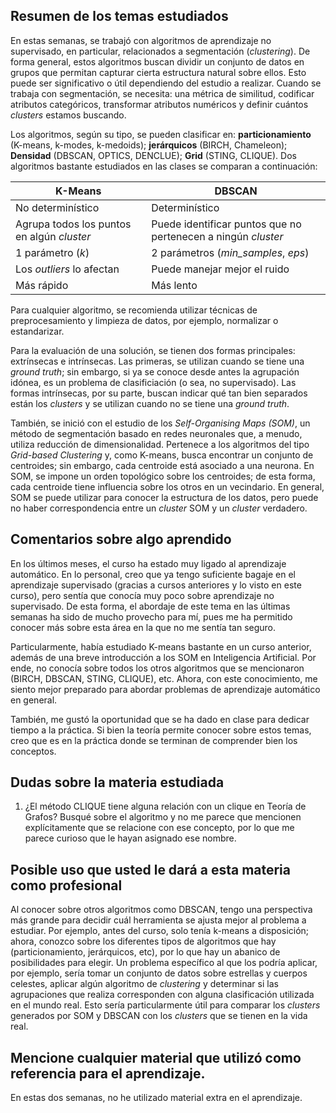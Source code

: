 ## Resumen de los temas estudiados

En estas semanas, se trabajó con algoritmos de aprendizaje no supervisado, en particular, relacionados a segmentación (*clustering*). De forma general, estos algoritmos buscan dividir un conjunto de datos en grupos que permitan capturar cierta estructura natural sobre ellos. Esto puede ser significativo o útil dependiendo del estudio a realizar. Cuando se trabaja con segmentación, se necesita: una métrica de similitud, codificar atributos categóricos, transformar atributos numéricos y definir cuántos *clusters* estamos buscando.

Los algoritmos, según su tipo, se pueden clasificar en: **particionamiento** (K-means, k-modes, k-medoids); **jerárquicos** (BIRCH, Chameleon); **Densidad** (DBSCAN, OPTICS, DENCLUE); **Grid** (STING, CLIQUE). Dos algoritmos bastante estudiados en las clases se comparan a continuación:

| K-Means     | DBSCAN |
| ----------- | ----------- |
| No determinístico      | Determinístico       |
| Agrupa todos los puntos en algún *cluster*   | Puede identificar puntos que no pertenecen a ningún *cluster*        |
| 1 parámetro (*k*)      |2 parámetros (*min_samples*, *eps*)      |
| Los *outliers* lo afectan      | Puede manejar mejor el ruido       |
| Más rápido      | Más lento        |

Para cualquier algoritmo, se recomienda utilizar técnicas de preprocesamiento y limpieza de datos, por ejemplo, normalizar o estandarizar.

Para la evaluación de una solución, se tienen dos formas principales: extrínsecas e intrínsecas. Las primeras, se utilizan cuando se tiene una *ground truth*; sin embargo, si ya se conoce desde antes la agrupación idónea, es un problema de clasificiación (o sea, no supervisado). Las formas intrínsecas, por su parte, buscan indicar qué tan bien separados están los *clusters* y se utilizan cuando no se tiene una *ground truth*.

También, se inició con el estudio de los *Self-Organising Maps (SOM)*, un método de segmentación basado en redes neuronales que, a menudo, utiliza reducción de dimensionalidad. Pertenece a los algoritmos del tipo *Grid-based Clustering* y, como K-means, busca encontrar un conjunto de centroides; sin embargo, cada centroide está asociado a una neurona. En SOM, se impone un orden topológico sobre los centroides; de esta forma, cada centroide tiene influencia sobre los otros en un vecindario. En general, SOM se puede utilizar para conocer la estructura de los datos, pero puede no haber correspondencia entre un *cluster* SOM y un *cluster* verdadero.

## Comentarios sobre algo aprendido

En los últimos meses, el curso ha estado muy ligado al aprendizaje automático. En lo personal, creo que ya tengo suficiente bagaje en el aprendizaje supervisado (gracias a cursos anteriores y lo visto en este curso), pero sentía que conocía muy poco sobre aprendizaje no supervisado. De esta forma, el abordaje de este tema en las últimas semanas ha sido de mucho provecho para mí, pues me ha permitido conocer más sobre esta área en la que no me sentía tan seguro.

Particularmente, había estudiado K-means bastante en un curso anterior, además de una breve introducción a los SOM en Inteligencia Artificial. Por ende, no conocía sobre todos los otros algoritmos que se mencionaron (BIRCH, DBSCAN, STING, CLIQUE), etc. Ahora, con este conocimiento, me siento mejor preparado para abordar problemas de aprendizaje automático en general.

También, me gustó la oportunidad que se ha dado en clase para dedicar tiempo a la práctica. Si bien la teoría permite conocer sobre estos temas, creo que es en la práctica donde se terminan de comprender bien los conceptos.

## Dudas sobre la materia estudiada

1. ¿El método CLIQUE tiene alguna relación con un clique en Teoría de Grafos? Busqué sobre el algoritmo y no me parece que mencionen explícitamente que se relacione con ese concepto, por lo que me parece curioso que le hayan asignado ese nombre.

## Posible uso que usted le dará a esta materia como profesional

Al conocer sobre otros algoritmos como DBSCAN, tengo una perspectiva más grande para decidir cuál herramienta se ajusta mejor al problema a estudiar. Por ejemplo, antes del curso, solo tenía k-means a disposición; ahora, conozco sobre los diferentes tipos de algoritmos que hay (particionamiento, jerárquicos, etc), por lo que hay un abanico de posibilidades para elegir. Un problema específico al que los podría aplicar, por ejemplo, sería tomar un conjunto de datos sobre estrellas y cuerpos celestes, aplicar algún algoritmo de *clustering* y determinar si las agrupaciones que realiza corresponden con alguna clasificación utilizada en el mundo real. Esto sería particularmente útil para comparar los *clusters* generados por SOM y DBSCAN con los *clusters* que se tienen en la vida real.

## Mencione cualquier material que utilizó como referencia para el aprendizaje.
En estas dos semanas, no he utilizado material extra en el aprendizaje.